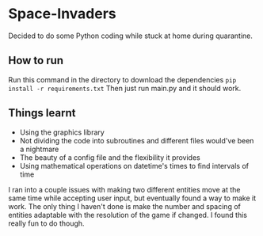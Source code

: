 # Space-Invaders
Decided to do some Python coding while stuck at home during quarantine.

## How to run
Run this command in the directory to download the dependencies
``pip install -r requirements.txt`` 
Then just run main.py and it should work.

## Things learnt
- Using the graphics library
- Not dividing the code into subroutines and different files would've been a nightmare
- The beauty of a config file and the flexibility it provides
- Using mathematical operations on datetime's times to find intervals of time

I ran into a couple issues with making two different entities move at the same time while accepting user input, but eventually found a way to make it work. The only thing I haven't done is make the number and spacing of entities adaptable with the resolution of the game if changed. I found this really fun to do though.
